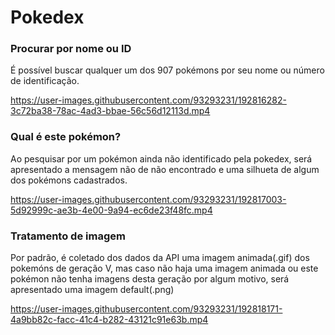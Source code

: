 # Pokedex

### Procurar por nome ou ID
É possível buscar qualquer um dos 907 pokémons por seu nome ou número de identificação.


https://user-images.githubusercontent.com/93293231/192816282-3c72ba38-78ac-4ad3-bbae-56c56d12113d.mp4


### Qual é este pokémon?
Ao pesquisar por um pokémon ainda não identificado pela pokedex, será apresentado a mensagem não de não encontrado e uma silhueta de algum dos pokémons cadastrados.

https://user-images.githubusercontent.com/93293231/192817003-5d92999c-ae3b-4e00-9a94-ec6de23f48fc.mp4


### Tratamento de imagem
Por padrão, é coletado dos dados da API uma imagem animada(.gif) dos pokemóns de geração V, mas caso não haja uma imagem animada ou este pokémon não tenha imagens desta geração por algum motivo, será apresentado uma imagem default(.png)


https://user-images.githubusercontent.com/93293231/192818171-4a9bb82c-facc-41c4-b282-43121c91e63b.mp4


